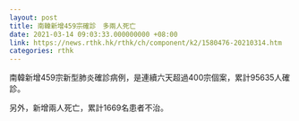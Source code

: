 ```yaml
---
layout: post
title: 南韓新增459宗確診　多兩人死亡
date: 2021-03-14 09:03:33.000000000 +08:00
link: https://news.rthk.hk/rthk/ch/component/k2/1580476-20210314.htm
categories: rthk
---
```


南韓新增459宗新型肺炎確診病例，是連續六天超過400宗個案，累計95635人確診。

另外，新增兩人死亡，累計1669名患者不治。

